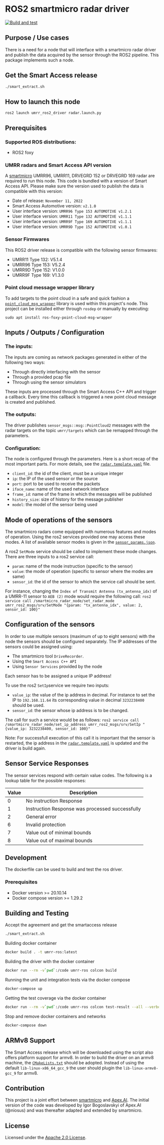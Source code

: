# ROS2 smartmicro radar driver

[![Build and test](https://github.com/smartmicro/smartmicro_ros2_radars/actions/workflows/dockerbuild.yml/badge.svg)](https://github.com/smartmicro/smartmicro_ros2_radars/actions/workflows/dockerbuild.yml)

## Purpose / Use cases
There is a need for a node that will interface with a smartmicro radar driver and publish the data
acquired by the sensor through the ROS2 pipeline. This package implements such a node.

## Get the Smart Access release
```bash
./smart_extract.sh
```

## How to launch this node
```
ros2 launch umrr_ros2_driver radar.launch.py
```

## Prerequisites

### Supported ROS distributions:
- ROS2 foxy

### UMRR radars and Smart Access API version
A [smartmicro](https://www.smartmicro.com/automotive-radar) UMRR96, UMRR11, DRVEGRD 152 or DRVEGRD 169 radar are 
required to run this node. This code is bundled with a version of Smart Access API. Please make
sure the version used to publish the data is compatible with this version:

- Date of release: `November 11, 2022`
- Smart Access Automotive version: `v2.1.0`
- User interface version: `UMRR96 Type 153 AUTOMOTIVE v1.2.1`
- User interface version: `UMRR11 Type 132 AUTOMOTIVE v1.1.1`
- User interface version: `UMRR9F Type 169 AUTOMOTIVE v1.1.1`
- User interface version: `UMRR9D Type 152 AUTOMOTIVE v1.0.1`

### Sensor Firmwares
This ROS2 driver release is compatible with the following sensor firmwares:
- UMRR11 Type 132: V5.1.4
- UMRR96 Type 153: V5.2.4
- UMRR9D Type 152: V1.0.0
- UMRR9F Type 169: V1.3.0

### Point cloud message wrapper library
To add targets to the point cloud in a safe and quick fashion a
[`point_cloud_msg_wrapper`](https://gitlab.com/ApexAI/point_cloud_msg_wrapper) library is used within
this project's node. This project can be installed either through `rosdep` or manually by executing:
```
sudo apt install ros-foxy-point-cloud-msg-wrapper
```

## Inputs / Outputs / Configuration

### The inputs:
The inputs are coming as network packages generated in either of the following two ways:
- Through directly interfacing with the sensor
- Through a provided pcap file
- Through using the sensor simulators

These inputs are processed through the Smart Access C++ API and trigger a callback. Every time this
callback is triggered a new point cloud message is created and published.

### The outputs:
The driver publishes `sensor_msgs::msg::PointCloud2` messages with the radar targets on the topic
`umrr/targets` which can be remapped through the parameters.

### Configuration:
The node is configured through the parameters. Here is a short recap of the most important parts.
For more details, see the [`radar.template.yaml`](umrr_ros2_driver/param/radar.template.yaml) file.
- `client_id`: the id of the client, must be a unique integer
- `ip`: the IP of the used sensor or the source
- `port`: port to be used to receive the packets
- `iface_name`: name of the used network interface
- `frame_id`: name of the frame in which the messages will be published
- `history_size`: size of history for the message publisher
- `model`: the model of the sensor being used 

## Mode of operations of the sensors
The smartmicro radars come equipped with numerous features and modes of operation. Using the ros2 services provided one
may access these modes. A list of available sensor modes is given in the [`sensor_params.json`](umrr_ros2_driver/config/sensor_params.json).

A ros2 `SetMode` service should be called to implement these mode changes. There are three inputs to a ros2 service call:
- `param`: name of the mode instruction (specific to the sensor)
- `value`: the mode of operation (specific to sensor where the modes are same) 
- `sensor_id`: the id of the sensor to which the service call should be sent.

For instance, changing the `Index of Transmit Antenna (tx_antenna_idx)` of a UMRR-11 sensor to `AEB (2)` mode would require the following call:
`ros2 service call /smartmicro_radar_node/set_radar_mode umrr_ros2_msgs/srv/SetMode "{param: "tx_antenna_idx", value: 2, sensor_id: 100}"`

## Configuration of the sensors
In order to use multiple sensors (maximum of up to eight sensors) with the node the sensors should be configured separately.
The IP addresses of the sensors could be assigned using:
- The smartmicro tool `DriveRecorder`.
- Using the `Smart Access C++ API`
- Using `Sensor Services` provided by the node

Each sensor has to be assigned a unique IP address!

To use the ros2 `SetIp`service we require two inputs:
- `value_ip`: the value of the ip address in decimal. For instance to set the IP to `192.168.11.64` its corresponding
value in decimal `3232238400` should be used.
- `sensor_id`: the sensor whose ip address is to be changed.

The call for such a service would be as follows:
`ros2 service call /smartmicro_radar_node/set_ip_address umrr_ros2_msgs/srv/SetIp "{value_ip: 3232238400, sensor_id: 100}"`

Note: For successfull execution of this call it is important that the sensor is restarted, the ip address in the
[`radar.template.yaml`](umrr_ros2_driver/param/radar.template.yaml) is updated and the driver is build again.

## Sensor Service Responses

The sensor services respond with certain value codes. The following is a lookup table for the possible responses:

**Value**   |   **Description**
--- | ---
0   |    No instruction Response
1   |    Instruction Response was processed successfully
2   |    General error
6   |    Invalid protection
7   |    Value out of minimal bounds
8   |    Value out of maximal bounds

## Development
The dockerfile can be used to build and test the ros driver.

### Prerequisites

- Docker version >= 20.10.14
- Docker compose version >= 1.29.2

## Building and Testing
Accept the agreement and get the smartaccess release
```bash
./smart_extract.sh
```

Building docker container
```bash
docker build . -t umrr-ros:latest
```

Building the driver with the docker container
```bash
docker run --rm -v`pwd`:/code umrr-ros colcon build
```

Running the unit and integration tests via the docker compose
```bash
docker-compose up
```

Getting the test coverage via the docker container
```bash
docker run --rm -v`pwd`:/code umrr-ros colcon test-result --all --verbose
```

Stop and remove docker containers and networks
```bash
docker-compose down
```
## ARMv8 Support
The Smart Access release which will be downloaded using the script also offers platform support for armv8. In order to build the driver on an armv8 machine, the [`CMakeLists.txt`](umrr_ros2_driver/CMakeLists.txt) should be adopted.
Instead of using the default `lib-linux-x86_64_gcc_9` the user should plugin the `lib-linux-armv8-gcc_9` for armv8.
 
## Contribution
This project is a joint effort between [smartmicro](https://www.smartmicro.com/) and [Apex.AI](https://www.apex.ai/). The initial version of the code was developed by Igor Bogoslavskyi of Apex.AI (@niosus) and was thereafter adapted and extended by smartmicro.

## License
Licensed under the [Apache 2.0 License](LICENSE).
